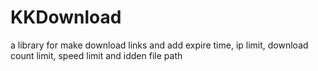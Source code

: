 # KKDownload
a library for make download links and add expire time, ip limit, download count limit, speed limit and idden file path
